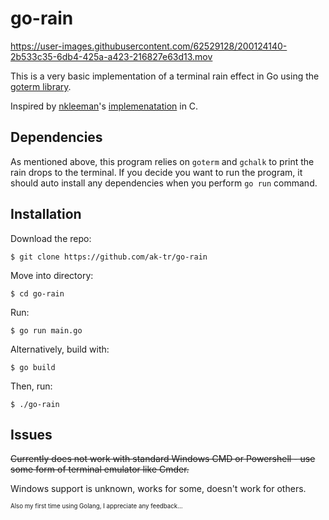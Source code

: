 # go-rain

https://user-images.githubusercontent.com/62529128/200124140-2b533c35-6db4-425a-a423-216827e63d13.mov

This is a very basic implementation of a terminal rain effect in Go using the [goterm library](https://github.com/buger/goterm).

Inspired by [nkleeman](https://github.com/nkleemann)'s [implemenatation](https://github.com/nkleemann/ascii-rain) in C.

## Dependencies

As mentioned above, this program relies on `goterm` and `gchalk` to print the rain drops to the terminal.  If you decide you want to run the program, it should auto install any dependencies when you perform `go run` command.

## Installation

Download the repo:

`$ git clone https://github.com/ak-tr/go-rain`

Move into directory:

`$ cd go-rain`

Run:

`$ go run main.go`

Alternatively, build with:

`$ go build`

Then, run:

`$ ./go-rain`

## Issues

~~Currently does not work with standard Windows CMD or Powershell - use some form of terminal emulator like Cmder.~~

Windows support is unknown, works for some, doesn't work for others.

<sup><sub>Also my first time using Golang, I appreciate any feedback...</sub></sup>
